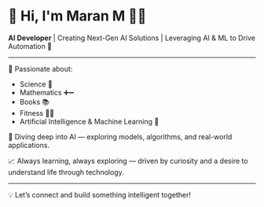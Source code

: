 # 👋 Hi, I'm Maran M 👨‍💻

**AI Developer** | Creating Next-Gen AI Solutions | Leveraging AI & ML to Drive Automation 🧠

---

🎯 Passionate about:
- Science 🔬  
- Mathematics ➕➖  
- Books 📚  
- Fitness 🏋️‍♂️  
- Artificial Intelligence & Machine Learning 🤖  

🧠 Diving deep into AI — exploring models, algorithms, and real-world applications.

📈 Always learning, always exploring — driven by curiosity and a desire to understand life through technology.

---

💡 Let’s connect and build something intelligent together!


<!---
Mahemaran/Mahemaran is a ✨ special ✨ repository because its `README.md` (this file) appears on your GitHub profile.
You can click the Preview link to take a look at your changes.
--->
